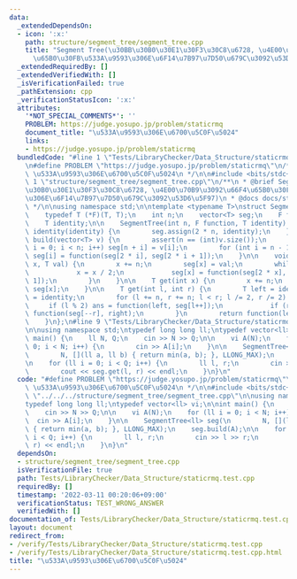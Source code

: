 ```yaml
---
data:
  _extendedDependsOn:
  - icon: ':x:'
    path: structure/segment_tree/segment_tree.cpp
    title: "Segment Tree(\u30BB\u30B0\u30E1\u30F3\u30C8\u6728, \u4E00\u70B9\u3092\u66F4\
      \u65B0\u30FB\u533A\u9593\u306E\u6F14\u7B97\u7D50\u679C\u3092\u53D6\u5F97)"
  _extendedRequiredBy: []
  _extendedVerifiedWith: []
  _isVerificationFailed: true
  _pathExtension: cpp
  _verificationStatusIcon: ':x:'
  attributes:
    '*NOT_SPECIAL_COMMENTS*': ''
    PROBLEM: https://judge.yosupo.jp/problem/staticrmq
    document_title: "\u533A\u9593\u306E\u6700\u5C0F\u5024"
    links:
    - https://judge.yosupo.jp/problem/staticrmq
  bundledCode: "#line 1 \"Tests/LibraryChecker/Data_Structure/staticrmq.test.cpp\"\
    \n#define PROBLEM \"https://judge.yosupo.jp/problem/staticrmq\"\n/**\n * @brief\
    \ \u533A\u9593\u306E\u6700\u5C0F\u5024\n */\n\n#include <bits/stdc++.h>\n\n#line\
    \ 1 \"structure/segment_tree/segment_tree.cpp\"\n/**\n * @brief Segment Tree(\u30BB\
    \u30B0\u30E1\u30F3\u30C8\u6728, \u4E00\u70B9\u3092\u66F4\u65B0\u30FB\u533A\u9593\
    \u306E\u6F14\u7B97\u7D50\u679C\u3092\u53D6\u5F97)\n * @docs docs/structure/segment_tree/segment_tree.md\n\
    \ */\n\nusing namespace std;\n\ntemplate <typename T>\nstruct SegmentTree {\n\
    \    typedef T (*F)(T, T);\n    int n;\n    vector<T> seg;\n    F function;\n\
    \    T identity;\n\n    SegmentTree(int n, F function, T identity) : n(n), function(function),\
    \ identity(identity) {\n        seg.assign(2 * n, identity);\n    }\n\n    void\
    \ build(vector<T> v) {\n        assert(n == (int)v.size());\n        for (int\
    \ i = 0; i < n; i++) seg[n + i] = v[i];\n        for (int i = n - 1; i > 0; i--)\
    \ seg[i] = function(seg[2 * i], seg[2 * i + 1]);\n    }\n\n    void update(int\
    \ x, T val) {\n        x += n;\n        seg[x] = val;\n        while (x > 1) {\n\
    \            x = x / 2;\n            seg[x] = function(seg[2 * x], seg[2 * x +\
    \ 1]);\n        }\n    }\n\n    T get(int x) {\n        x += n;\n        return\
    \ seg[x];\n    }\n\n    T get(int l, int r) {\n        T left = identity, right\
    \ = identity;\n        for (l += n, r += n; l < r; l /= 2, r /= 2) {\n       \
    \     if (l % 2) ans = function(left, seg[l++]);\n            if (r % 2) ans =\
    \ function(seg[--r], right);\n        }\n        return function(left, right);\n\
    \    }\n};\n#line 9 \"Tests/LibraryChecker/Data_Structure/staticrmq.test.cpp\"\
    \n\nusing namespace std;\ntypedef long long ll;\ntypedef vector<ll> vi;\n\nint\
    \ main() {\n    ll N, Q;\n    cin >> N >> Q;\n\n    vi A(N);\n    for (ll i =\
    \ 0; i < N; i++) {\n        cin >> A[i];\n    }\n\n    SegmentTree<ll> seg(\n\
    \        N, [](ll a, ll b) { return min(a, b); }, LLONG_MAX);\n    seg.build(A);\n\
    \n    for (ll i = 0; i < Q; i++) {\n        ll l, r;\n        cin >> l >> r;\n\
    \        cout << seg.get(l, r) << endl;\n    }\n}\n"
  code: "#define PROBLEM \"https://judge.yosupo.jp/problem/staticrmq\"\n/**\n * @brief\
    \ \u533A\u9593\u306E\u6700\u5C0F\u5024\n */\n\n#include <bits/stdc++.h>\n\n#include\
    \ \"../../../structure/segment_tree/segment_tree.cpp\"\n\nusing namespace std;\n\
    typedef long long ll;\ntypedef vector<ll> vi;\n\nint main() {\n    ll N, Q;\n\
    \    cin >> N >> Q;\n\n    vi A(N);\n    for (ll i = 0; i < N; i++) {\n      \
    \  cin >> A[i];\n    }\n\n    SegmentTree<ll> seg(\n        N, [](ll a, ll b)\
    \ { return min(a, b); }, LLONG_MAX);\n    seg.build(A);\n\n    for (ll i = 0;\
    \ i < Q; i++) {\n        ll l, r;\n        cin >> l >> r;\n        cout << seg.get(l,\
    \ r) << endl;\n    }\n}\n"
  dependsOn:
  - structure/segment_tree/segment_tree.cpp
  isVerificationFile: true
  path: Tests/LibraryChecker/Data_Structure/staticrmq.test.cpp
  requiredBy: []
  timestamp: '2022-03-11 00:20:06+09:00'
  verificationStatus: TEST_WRONG_ANSWER
  verifiedWith: []
documentation_of: Tests/LibraryChecker/Data_Structure/staticrmq.test.cpp
layout: document
redirect_from:
- /verify/Tests/LibraryChecker/Data_Structure/staticrmq.test.cpp
- /verify/Tests/LibraryChecker/Data_Structure/staticrmq.test.cpp.html
title: "\u533A\u9593\u306E\u6700\u5C0F\u5024"
---
```

